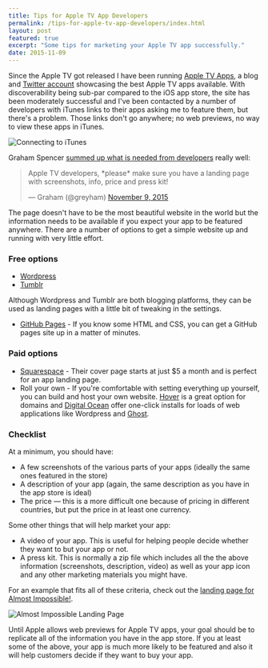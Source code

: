 ```yaml
---
title: Tips for Apple TV App Developers
permalink: /tips-for-apple-tv-app-developers/index.html
layout: post
featured: true
excerpt: "Some tips for marketing your Apple TV app successfully."
date: 2015-11-09
---
```


Since the Apple TV got released I have been running [Apple TV Apps](http://atvapps.net), a blog and [Twitter account](http://twitter.com/_atvapps) showcasing the best Apple TV apps available. With discoverability being sub-par compared to the iOS app store, the site has been moderately successful and I've been contacted by a number of developers with iTunes links to their apps asking me to feature them, but there's a problem. Those links don't go anywhere; no web previews, no way to view these apps in iTunes.

![Connecting to iTunes](http://rmlewisuk.s3.amazonaws.com/connecting-to-itunes.png)

Graham Spencer [summed up what is needed from developers](https://twitter.com/greyham/status/663646601647378432) really well:

<blockquote class="twitter-tweet" data-align="center" lang="en"><p lang="en" dir="ltr">Apple TV developers, *please* make sure you have a landing page with screenshots, info, price and press kit!</p>&mdash; Graham (@greyham) <a href="https://twitter.com/greyham/status/663646601647378432">November 9, 2015</a></blockquote>
<script async src="//platform.twitter.com/widgets.js" charset="utf-8"></script>

The page doesn't have to be the most beautiful website in the world but the information needs to be available if you expect your app to be featured anywhere. There are a number of options to get a simple website up and running with very little effort.

### Free options

- [Wordpress](https://wordpress.com/)
- [Tumblr](http://tumblr.com)

Although Wordpress and Tumblr are both blogging platforms, they can be used as landing pages with a little bit of tweaking in the settings.

- [GitHub Pages](https://pages.github.com/) - If you know some HTML and CSS, you can get a GitHub pages site up in a matter of minutes.

### Paid options

- [Squarespace](http://squarespace.com/coverpage) - Their cover page starts at just $5 a month and is perfect for an app landing page.
- Roll your own - If you're comfortable with setting everything up yourself, you can build and host your own website. [Hover](https://hover.com/scHIv4WR) is a great option for domains and [Digital Ocean](https://www.digitalocean.com/?refcode=8e1d8283bd20) offer one-click installs for loads of web applications like Wordpress and [Ghost](https://ghost.org/).

### Checklist

At a minimum, you should have:

- A few screenshots of the various parts of your apps (ideally the same ones featured in the store)
- A description of your app (again, the same description as you have in the app store is ideal)
- The price — this is a more difficult one because of pricing in different countries, but put the price in at least one currency.

Some other things that will help market your app:

- A video of your app. This is useful for helping people decide whether they want to but your app or not.
- A press kit. This is normally a zip file which includes all the the above information (screenshots, description, video) as well as your app icon and any other marketing materials you might have.

For an example that fits all of these criteria, check out the [landing page for Almost Impossible!](http://almostimpossible.co/). 

![Almost Impossible Landing Page](http://rmlewisuk.s3.amazonaws.com/almost-impossible.png)

Until Apple allows web previews for Apple TV apps, your goal should be to replicate all of the information you have in the app store. If you at least some of the above, your app is much more likely to be featured and also it will help customers decide if they want to buy your app.